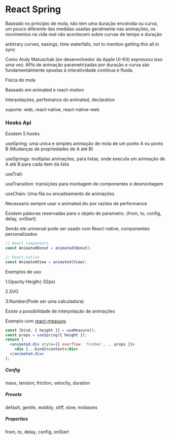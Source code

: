 # React Spring

Baseado no principio de mola, não tem uma duração envolvida ou curva, um pouco diferente das medidas usadas geralmente nas animações, os movimentos na vida real não acontecem sobre curvas de tempo e duração

arbitrary curves, easings, time waterfalls, not to mention getting this all in sync

Como Andy Matuschak (ex-desenvolvedor da Apple UI-Kit) expressou isso uma vez: APIs de animação parametrizadas por duração e curva são fundamentalmente opostas à interatividade contínua e fluida.

Fisica de mola

Baseado em animated e react-motion

Interpolações, perfomance do animated, declarativo

suporte: web, react-native, react-native-web

### Hooks Api

Existem 5 hooks

useSpring: uma unica e simples animação de mola de um ponto A ou ponto B (Mudanças de propriedades de A até B)

useSprings: multiplas animações, para listas, onde executa um animação de A até B para cada item da lista

useTrail:

useTransition: transições para montagem de componentes e desmontagem

useChain: Uma fila ou encadeamento de animações

Necessario sempre usar o animated.div por razões de performance

Existem palavras reservadas para o objeto de parametro. (from, to, config, delay, onStart)

Sendo ele universal pode ser usado com React-native, componentes personalizados

```javascript
// React components
const AnimatedDonut = animated(Donut);

// React-native
const AnimatedView = animated(View);
```

Exemplos de uso

1.Opacity Heigth(-32px)

2.SVG

3.Number(Pode ser uma calculadora)

Existe a possibilidade de interpolação de animações

Exemplo com [react-measure](https://github.com/souporserious/react-measure).

```jsx
const [bind, { height }] = useMeasure();
const props = useSpring({ height });
return (
  <animated.div style={{ overflow: 'hidden', ...props }}>
    <div {...bind}>content</div>
  </animated.div>
);
```

##### Config

mass, tension, friction, velocity, duration

##### Presets

default, gentle, wobbly, stiff, slow, molasses

##### Properties

from, to, delay, config, onStart
